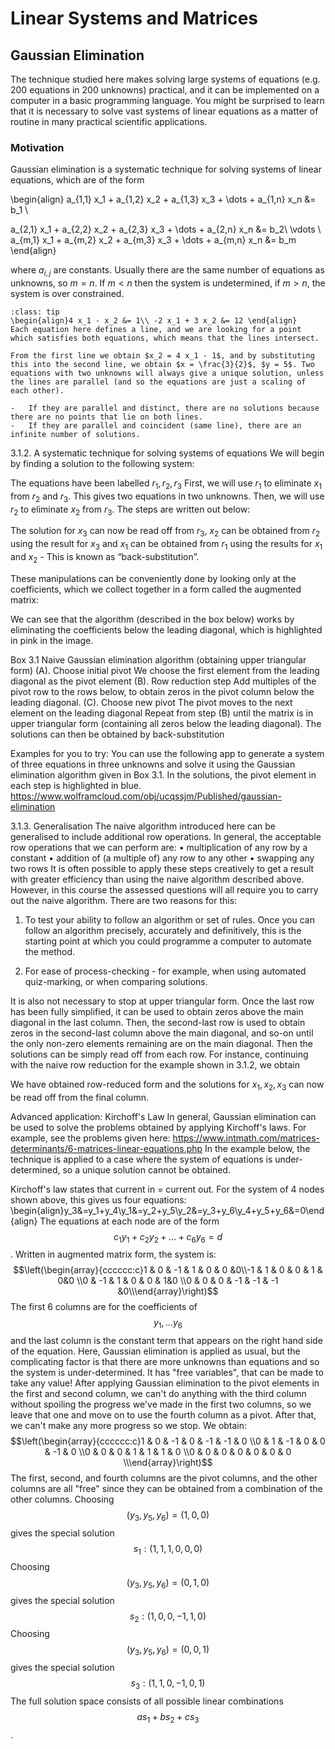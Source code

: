 # Linear Systems and Matrices

## Gaussian Elimination

The technique studied here makes solving large systems of equations (e.g. 200 equations in 200 unknowns) practical, and it can be implemented on a computer in a basic programming language. You might be surprised to learn that it is necessary to solve vast systems of linear equations as a matter of routine in many practical scientific applications.

### Motivation

Gaussian elimination is a systematic technique for solving systems of linear equations, which are of the form

\begin{align}
a_{1,1} x_1 + a_{1,2} x_2 + a_{1,3} x_3 + \dots + a_{1,n} x_n &= b_1 \\

   a_{2,1} x_1 + a_{2,2} x_2 + a_{2,3} x_3 + \dots + a_{2,n} x_n &= b_2\\
                                                                     \vdots \\
 a_{m,1} x_1 + a_{m,2} x_2 + a_{m,3} x_3 + \dots + a_{m,n} x_n &= b_m
\end{align}


where $a_{i,j}$ are constants. Usually there are the same number of equations as unknowns, so $m = n$.  If $m < n$ then the system is undetermined, if $m > n$, the system is over constrained.

```{admonition} Example
:class: tip
\begin{align}4 x_1 - x_2 &= 1\\ -2 x_1 + 3 x_2 &= 12 \end{align}
Each equation here defines a line, and we are looking for a point which satisfies both equations, which means that the lines intersect.

From the first line we obtain $x_2 = 4 x_1 - 1$, and by substituting this into the second line, we obtain $x = \frac{3}{2}$, $y = 5$. Two equations with two unknowns will always give a unique solution, unless the lines are parallel (and so the equations are just a scaling of each other).

-	If they are parallel and distinct, there are no solutions because there are no points that lie on both lines.
-	If they are parallel and coincident (same line), there are an infinite number of solutions.
```
3.1.2. A systematic technique for solving systems of equations
We will begin by finding a solution to the following system:

The equations have been labelled $r_1,r_2,r_3$
First, we will use $r_1$ to eliminate $x_1$ from $r_2$ and $r_3$. This gives two equations in two unknowns. Then, we will use $r_2$ to eliminate $x_2$ from $r_3$.
The steps are written out below:    

The solution for $x_3$ can now be read off from $r_3$, $x_2$ can be obtained from $r_2$ using the result for $x_3$ and $x_1$ can be obtained from $r_1$ using the results for $x_1$ and $x_2$ - This is known as “back-substitution”.  

These manipulations can be conveniently done by looking only at the coefficients, which we collect together in a form called the augmented matrix:

We can see that the algorithm (described in the box below) works by eliminating the coefficients below the leading diagonal, which is highlighted in pink in the image.

Box 3.1 Naive Gaussian elimination algorithm (obtaining upper triangular form)
(A). Choose initial pivot
We choose the first element from the leading diagonal as the pivot element
(B). Row reduction step
Add multiples of the pivot row to the rows below, to obtain zeros in the pivot column below the leading diagonal.
(C). Choose new pivot
The pivot moves to the next element on the leading diagonal
Repeat from step (B) until the matrix is in upper triangular form (containing all zeros below the leading diagonal).
The solutions can then be obtained by back-substitution

Examples for you to try:
You can use the following app to generate a system of three equations in three unknowns and solve it using the Gaussian elimination algorithm given in Box 3.1. In the solutions, the pivot element in each step is highlighted in blue.
https://www.wolframcloud.com/obj/ucqssjm/Published/gaussian-elimination


3.1.3. Generalisation
The naive algorithm introduced here can be generalised to include additional row operations. In general, the acceptable row operations that we can perform are:
•	multiplication of any row by a constant
•	addition of (a multiple of) any row to any other
•	swapping any two rows
It is often possible to apply these steps creatively to get a result with greater efficiency than using the naive algorithm described above. However, in this course the assessed questions will all require you to carry out the naive algorithm. There are two reasons for this:
1.	To test your ability to follow an algorithm or set of rules. Once you can follow an algorithm precisely, accurately and definitively, this is the starting point at which you could programme a computer to automate the method.

2.	For ease of process-checking - for example, when using automated quiz-marking, or when comparing solutions.

It is also not necessary to stop at upper triangular form. Once the last row has been fully simplified, it can be used to obtain zeros above the main diagonal in the last column. Then, the second-last row is used to obtain zeros in the second-last column above the main diagonal, and so-on until the only non-zero elements remaining are on the main diagonal. Then the solutions can be simply read off from each row.
For instance, continuing with the naive row reduction for the example shown in 3.1.2, we obtain

We have obtained row-reduced form and the solutions for $x_1,x_2,x_3$ can now be read off from the final column.

Advanced application: Kirchoff's Law
In general, Gaussian elimination can be used to solve the problems obtained by applying Kirchoff's laws. For example, see the problems given here:
https://www.intmath.com/matrices-determinants/6-matrices-linear-equations.php
In the example below, the technique is applied to a case where the system of equations is under-determined, so a unique solution cannot be obtained.

Kirchoff's law states that current in = current out.
For the system of 4 nodes shown above, this gives us four equations:
\begin{align}y_3&=y_1+y_4\\y_1&=y_2+y_5\\y_2&=y_3+y_6\\y_4+y_5+y_6&=0\end{align}
The equations at each node are of the form $$c_1 y_1 +c_2 y_2+\dots +c_6 y_6=d$$. Written in augmented matrix form, the system is:
$$\left(\begin{array}{cccccc:c}1 & 0 & -1 & 1 & 0 & 0 &0\\-1 & 1 & 0 & 0 & 1 & 0&0 \\0 & -1 & 1 & 0 & 0 & 1&0 \\0 & 0 & 0 & -1 & -1 & -1 &0\\\end{array}\right)$$
The first 6 columns are for the coefficients of $$y_1,\dots y_6$$ and the last column is the constant term that appears on the right hand side of the equation.
Here, Gaussian elimination is applied as usual, but the complicating factor is that there are more unknowns than equations and so the system is under-determined. It has "free variables", that can be made to take any value!
After applying Gaussian elimination to the pivot elements in the first and second column, we can't do anything with the third column without spoiling the progress we've made in the first two columns, so we leave that one and move on to use the fourth column as a pivot. After that, we can't make any more progress so we stop. We obtain:
$$\left(\begin{array}{cccccc:c}1 & 0 & -1 & 0 & -1 & -1 & 0 \\0 & 1 & -1 & 0 & 0 & -1 & 0 \\0 & 0 & 0 & 1 & 1 & 1 & 0 \\0 & 0 & 0 & 0 & 0 & 0 & 0 \\\end{array}\right)$$
The first, second, and fourth columns are the pivot columns, and the other columns are all "free" since they can be obtained from a combination of the other columns.
Choosing $$(y_3,y_5,y_6)=(1,0,0)$$ gives the special solution $$s_1:(1,1,1,0,0,0)$$
Choosing $$(y_3,y_5,y_6)=(0,1,0)$$ gives the special solution $$s_2:(1,0,0,-1,1,0)$$
Choosing $$(y_3,y_5,y_6)=(0,0,1)$$ gives the special solution $$s_3:(1,1,0,-1,0,1)$$
The full solution space consists of all possible linear combinations $$a s_1 + b s_2 +c s_3$$.
